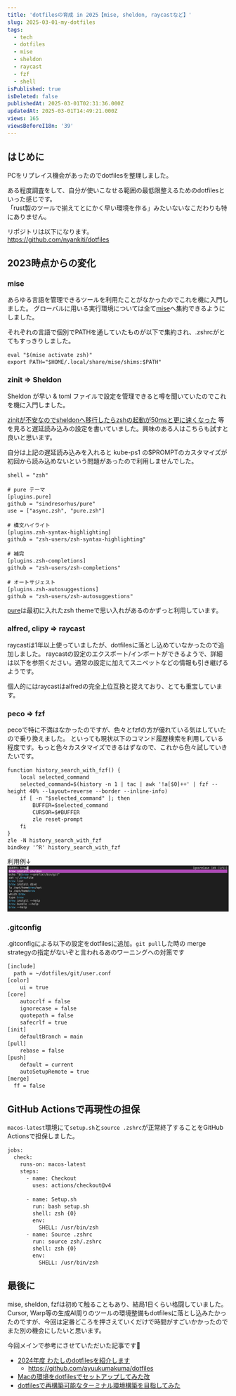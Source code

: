 ```yaml
---
title: 'dotfilesの育成 in 2025【mise, sheldon, raycastなど】'
slug: 2025-03-01-my-dotfiles
tags:
  - tech
  - dotfiles
  - mise
  - sheldon
  - raycast
  - fzf
  - shell
isPublished: true
isDeleted: false
publishedAt: 2025-03-01T02:31:36.000Z
updatedAt: 2025-03-01T14:49:21.000Z
views: 165
viewsBeforeI18n: '39'
---
```


## はじめに
PCをリプレイス機会があったのでdotfilesを整理しました。

ある程度調査をして、自分が使いこなせる範囲の最低限整えるためのdotfilesといった感じです。  
「rust製のツールで揃えてとにかく早い環境を作る」みたいないなこだわりも特にありません。

リポジトリは以下になります。  
https://github.com/nyankiti/dotfiles

## 2023時点からの変化
### mise
あらゆる言語を管理できるツールを利用たことがなかったのでこれを機に入門しました。
グローバルに用いる実行環境については全て[mise](https://github.com/jdx/mise)へ集約できるようにしました。

それぞれの言語で個別でPATHを通していたものが以下で集約され、.zshrcがとてもすっきりしました。
```
eval "$(mise activate zsh)"
export PATH="$HOME/.local/share/mise/shims:$PATH"
```

### zinit => Sheldon
Sheldon が早い & toml ファイルで設定を管理できると噂を聞いていたのでこれを機に入門しました。

[zinitが不安なのでsheldonへ移行したらzshの起動が50msと更に速くなった](https://ktrysmt.github.io/blog/migrate-zinit-to-sheldon/) 等を見ると遅延読み込みの設定を書いていました。興味のある人はこちらも試すと良いと思います。

自分は上記の遅延読み込みを入れると kube-ps1 の$PROMPTのカスタマイズが初回から読み込めないという問題があったので利用しませんでした。

```
shell = "zsh"

# pure テーマ
[plugins.pure]
github = "sindresorhus/pure"
use = ["async.zsh", "pure.zsh"]

# 構文ハイライト
[plugins.zsh-syntax-highlighting]
github = "zsh-users/zsh-syntax-highlighting"

# 補完
[plugins.zsh-completions]
github = "zsh-users/zsh-completions"

# オートサジェスト
[plugins.zsh-autosuggestions]
github = "zsh-users/zsh-autosuggestions"
```
[pure](https://github.com/sindresorhus/pure)は最初に入れたzsh themeで思い入れがあるのかずっと利用しています。

### alfred, clipy => raycast
raycastは1年以上使っていましたが、dotfilesに落とし込めていなかったので追加しました。
raycastの設定のエクスポート/インポートができるようで、詳細は以下を参照ください。通常の設定に加えてスニペットなどの情報も引き継げるようです。
<Bookmark href="https://www.raycast.com/changelog/1-22-0" />

個人的にはraycastはalfredの完全上位互換と捉えており、とても重宝しています。

### peco => fzf
pecoで特に不満はなかったのですが、色々とfzfの方が優れている気はしていたので乗り換えました。
といっても現状以下のコマンド履歴検索を利用している程度です。もっと色々カスタマイズできるはずなので、これから色々試していきたいです。 
```
function history_search_with_fzf() {
    local selected_command
    selected_command=$(history -n 1 | tac | awk '!a[$0]++' | fzf --height 40% --layout=reverse --border --inline-info)
    if [ -n "$selected_command" ]; then
        BUFFER=$selected_command
        CURSOR=$#BUFFER
        zle reset-prompt
    fi
}
zle -N history_search_with_fzf
bindkey '^R' history_search_with_fzf
```

利用例↓
![alt text](<images/2025-03-01-my-dotfiles/スクリーンショット 2025-03-01 22.09.22.png>)

### .gitconfig
.gitconfigによる以下の設定をdotfilesに追加。`git pull`した時の merge strategyの指定がないぞと言われるあのワーニングへの対策です
```
[include]
  path = ~/dotfiles/git/user.conf
[color]
	ui = true
[core]
	autocrlf = false
	ignorecase = false
	quotepath = false
	safecrlf = true
[init]
	defaultBranch = main
[pull]
	rebase = false
[push]
	default = current
    autoSetupRemote = true
[merge]
  ff = false
```

## GitHub Actionsで再現性の担保
`macos-latest`環境にて`setup.sh`と`source .zshrc`が正常終了することをGitHub Actionsで担保しました。
```
jobs:
  check:
    runs-on: macos-latest
    steps:
      - name: Checkout
        uses: actions/checkout@v4

      - name: Setup.sh
        run: bash setup.sh
        shell: zsh {0}
        env:
          SHELL: /usr/bin/zsh
      - name: Source .zshrc
        run: source zsh/.zshrc
        shell: zsh {0}
        env:
          SHELL: /usr/bin/zsh
```

## 最後に
mise, sheldon, fzfは初めて触ることもあり、結局1日くらい格闘していました。  
Cursor, Warp等の生成AI周りのツールの環境整備もdotfilesに落とし込みたかったのですが、今回は定番どころを押さえていくだけで時間がすごいかかったのでまた別の機会にしたいと思います。

今回メインで参考にさせていただいた記事です🙏
- [2024年度 わたしのdotfilesを紹介します](https://zenn.dev/smartcamp/articles/f20a72910bde40)
  - https://github.com/ayuukumakuma/dotfiles
- [Macの環境をdotfilesでセットアップしてみた改](https://github.com/tsukuboshi/dotfiles)
- [dotfilesで再構築可能なターミナル環境構築を目指してみた](https://dev.classmethod.jp/articles/dotfiles-reconstruct-termina-env/)

